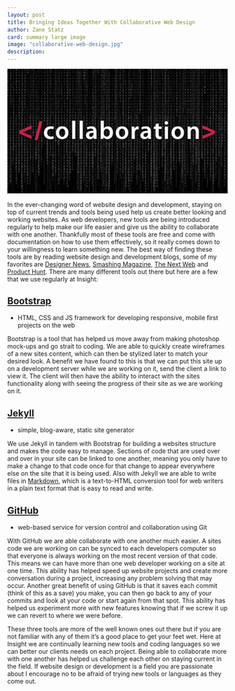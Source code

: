 ```yaml
---
layout: post
title: Bringing Ideas Together With Collaborative Web Design
author: Zane Statz
card: summary large image
image: "collaborative-web-design.jpg"
description:
---
```


![Collaborative Web Design](/img/collaborative-web-design.jpg)

In the ever-changing word of website design and development, staying on top of current trends and tools being used help us create better looking and working websites. As web developers, new tools are being introduced regularly to help make our life easier and give us the ability to collaborate with one another. Thankfully most of these tools are free and come with documentation on how to use them effectively, so it really comes down to your willingness to learn something new. The best way of finding these tools are by reading website design and development blogs, some of my favorites are [Designer News](https://www.designernews.co), [Smashing Magazine](http://www.smashingmagazine.com), [The Next Web](http://thenextweb.com) and [Product Hunt](http://www.producthunt.com). There are many different tools out there but here are a few that we use regularly at Insight:

## [Bootstrap](http://getbootstrap.com)
 - HTML, CSS and JS framework for developing responsive, mobile first projects on the web

Bootstrap is a tool that has helped us move away from making photoshop mock-ups and go strait to coding. We are able to quickly create wireframes of a new sites content, which can then be stylized later to match your desired look. A benefit we have found to this is that we can put this site up on a development server while we are working on it, send the client a link to view it. The client will then have the ability to interact with the sites functionality along with seeing the progress of their site as we are working on it.

## [Jekyll](http://jekyllrb.com)
 - simple, blog-aware, static site generator

We use Jekyll in tandem with Bootstrap for building a websites structure and makes the code easy to manage. Sections of code that are used over and over in your site can be linked to one another, meaning you only have to make a change to that code once for that change to appear everywhere else on the site that it is being used. Also with Jekyll we are able to write files in [Markdown](http://daringfireball.net/projects/markdown/), which is a text-to-HTML conversion tool for web writers in a plain text format that is easy to read and write.

## [GitHub](https://github.com)
 - web-based service for version control and collaboration using Git

 With GitHub we are able collaborate with one another much easier. A sites code we are working on can be synced to each developers computer so that everyone is always working on the most recent version of that code. This means we can have more than one web developer working on a site at one time. This ability has helped speed up website projects and create more conversation during a project, increasing any problem solving that may occur.  Another great benefit of using GitHub is that it saves each commit (think of this as a save) you make, you can then go back to any of your commits and look at your code or start again from that spot. This ability has helped us experiment more with new features knowing that if we screw it up we can revert to where we were before.

These three tools are more of the well known ones out there but if you are not familiar with any of them it’s a good place to get your feet wet. Here at Insight we are continually learning new tools and coding languages so we can better our clients needs on each project. Being able to collaborate more with one another has helped us challenge each other on staying current in the field. If website design or development is a field you are passionate about I encourage no to be afraid of trying new tools or languages as they come out.
